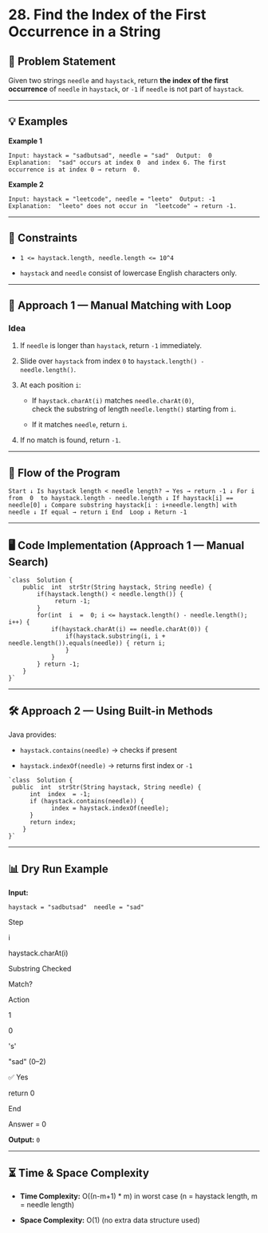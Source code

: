 
# 28. Find the Index of the First Occurrence in a String

## 📜 Problem Statement

Given two strings `needle` and `haystack`, return **the index of the first occurrence** of `needle` in `haystack`, or `-1` if `needle` is not part of `haystack`.

----------

## 💡 Examples

**Example 1**

`Input: haystack = "sadbutsad", needle = "sad"  Output:  0  Explanation:  "sad" occurs at index 0  and index 6.
The first occurrence is at index 0 → return  0.` 

**Example 2**

`Input: haystack = "leetcode", needle = "leeto"  Output: -1  Explanation:  "leeto" does not occur in  "leetcode" → return -1.` 

----------

## 📏 Constraints

-   `1 <= haystack.length, needle.length <= 10^4`
    
-   `haystack` and `needle` consist of lowercase English characters only.
    

----------

## 🚀 Approach 1 — Manual Matching with Loop

### **Idea**

1.  If `needle` is longer than `haystack`, return `-1` immediately.
    
2.  Slide over `haystack` from index `0` to `haystack.length() - needle.length()`.
    
3.  At each position `i`:
    
    -   If `haystack.charAt(i)` matches `needle.charAt(0)`,  
        check the substring of length `needle.length()` starting from `i`.
        
    -   If it matches `needle`, return `i`.
        
4.  If no match is found, return `-1`.
    

----------

## 🔄 Flow of the Program

`Start
 ↓ Is haystack length < needle length?
 → Yes → return -1 ↓ For i from  0  to haystack.length - needle.length
   ↓ If haystack[i] == needle[0]
       ↓ Compare substring haystack[i : i+needle.length] with needle
       ↓ If equal → return i End  Loop ↓ Return -1` 

----------

## 🖥 Code Implementation (Approach 1 — Manual Search)
```
`class  Solution { 
	public  int  strStr(String haystack, String needle) { 	
		if(haystack.length() < needle.length()) {
			 return -1;
        } 
	    for(int  i  =  0; i <= haystack.length() - needle.length(); i++) { 
		    if(haystack.charAt(i) == needle.charAt(0)) { 
			    if(haystack.substring(i, i + needle.length()).equals(needle)) { return i;
                }
            }
        } return -1;
    }
}` 
```
----------

## 🛠 Approach 2 — Using Built-in Methods

Java provides:

-   `haystack.contains(needle)` → checks if present
    
-   `haystack.indexOf(needle)` → returns first index or `-1`
    
```
`class  Solution {
 public  int  strStr(String haystack, String needle) {
	  int  index  = -1;
	  if (haystack.contains(needle)) {
            index = haystack.indexOf(needle);
      } 
      return index;
    }
}` 
```

----------

## 📊 Dry Run Example

**Input:**

`haystack = "sadbutsad"  needle = "sad"` 

Step

i

haystack.charAt(i)

Substring Checked

Match?

Action

1

0

's'

"sad" (0–2)

✅ Yes

return 0

End

Answer = 0

**Output:** `0`

----------

## ⏳ Time & Space Complexity

-   **Time Complexity:** O((n-m+1) * m) in worst case (n = haystack length, m = needle length)
    
-   **Space Complexity:** O(1) (no extra data structure used)
